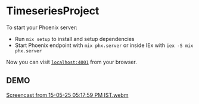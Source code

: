 # TimeseriesProject

To start your Phoenix server:

  * Run `mix setup` to install and setup dependencies
  * Start Phoenix endpoint with `mix phx.server` or inside IEx with `iex -S mix phx.server`

Now you can visit [`localhost:4001`](http://localhost:4001) from your browser.


## DEMO

[Screencast from 15-05-25 05:17:59 PM IST.webm](https://github.com/user-attachments/assets/4401feed-83a7-4060-aa73-32787a0e733c)
